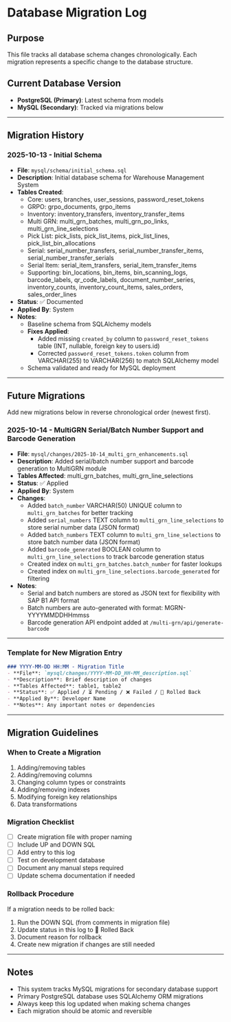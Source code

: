 # Database Migration Log

## Purpose
This file tracks all database schema changes chronologically. Each migration represents a specific change to the database structure.

## Current Database Version
- **PostgreSQL (Primary)**: Latest schema from models
- **MySQL (Secondary)**: Tracked via migrations below

---

## Migration History

### 2025-10-13 - Initial Schema
- **File**: `mysql/schema/initial_schema.sql`
- **Description**: Initial database schema for Warehouse Management System
- **Tables Created**: 
  - Core: users, branches, user_sessions, password_reset_tokens
  - GRPO: grpo_documents, grpo_items
  - Inventory: inventory_transfers, inventory_transfer_items
  - Multi GRN: multi_grn_batches, multi_grn_po_links, multi_grn_line_selections
  - Pick List: pick_lists, pick_list_items, pick_list_lines, pick_list_bin_allocations
  - Serial: serial_number_transfers, serial_number_transfer_items, serial_number_transfer_serials
  - Serial Item: serial_item_transfers, serial_item_transfer_items
  - Supporting: bin_locations, bin_items, bin_scanning_logs, barcode_labels, qr_code_labels, document_number_series, inventory_counts, inventory_count_items, sales_orders, sales_order_lines
- **Status**: ✅ Documented
- **Applied By**: System
- **Notes**: 
  - Baseline schema from SQLAlchemy models
  - **Fixes Applied**: 
    - Added missing `created_by` column to `password_reset_tokens` table (INT, nullable, foreign key to users.id)
    - Corrected `password_reset_tokens.token` column from VARCHAR(255) to VARCHAR(256) to match SQLAlchemy model
  - Schema validated and ready for MySQL deployment

---

## Future Migrations
Add new migrations below in reverse chronological order (newest first).

### 2025-10-14 - MultiGRN Serial/Batch Number Support and Barcode Generation
- **File**: `mysql/changes/2025-10-14_multi_grn_enhancements.sql`
- **Description**: Added serial/batch number support and barcode generation to MultiGRN module
- **Tables Affected**: multi_grn_batches, multi_grn_line_selections
- **Status**: ✅ Applied
- **Applied By**: System
- **Changes**:
  - Added `batch_number` VARCHAR(50) UNIQUE column to `multi_grn_batches` for better tracking
  - Added `serial_numbers` TEXT column to `multi_grn_line_selections` to store serial number data (JSON format)
  - Added `batch_numbers` TEXT column to `multi_grn_line_selections` to store batch number data (JSON format)
  - Added `barcode_generated` BOOLEAN column to `multi_grn_line_selections` to track barcode generation status
  - Created index on `multi_grn_batches.batch_number` for faster lookups
  - Created index on `multi_grn_line_selections.barcode_generated` for filtering
- **Notes**: 
  - Serial and batch numbers are stored as JSON text for flexibility with SAP B1 API format
  - Batch numbers are auto-generated with format: MGRN-YYYYMMDDHHmmss
  - Barcode generation API endpoint added at `/multi-grn/api/generate-barcode`

---

### Template for New Migration Entry
```markdown
### YYYY-MM-DD HH:MM - Migration Title
- **File**: `mysql/changes/YYYY-MM-DD_HH-MM_description.sql`
- **Description**: Brief description of changes
- **Tables Affected**: table1, table2
- **Status**: ✅ Applied / ⏳ Pending / ❌ Failed / 🔄 Rolled Back
- **Applied By**: Developer Name
- **Notes**: Any important notes or dependencies
```

---

## Migration Guidelines

### When to Create a Migration
1. Adding/removing tables
2. Adding/removing columns
3. Changing column types or constraints
4. Adding/removing indexes
5. Modifying foreign key relationships
6. Data transformations

### Migration Checklist
- [ ] Create migration file with proper naming
- [ ] Include UP and DOWN SQL
- [ ] Add entry to this log
- [ ] Test on development database
- [ ] Document any manual steps required
- [ ] Update schema documentation if needed

### Rollback Procedure
If a migration needs to be rolled back:
1. Run the DOWN SQL (from comments in migration file)
2. Update status in this log to 🔄 Rolled Back
3. Document reason for rollback
4. Create new migration if changes are still needed

---

## Notes
- This system tracks MySQL migrations for secondary database support
- Primary PostgreSQL database uses SQLAlchemy ORM migrations
- Always keep this log updated when making schema changes
- Each migration should be atomic and reversible